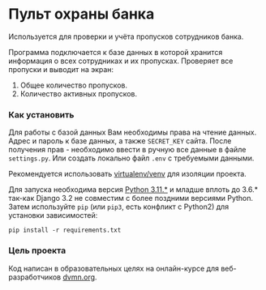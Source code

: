 # Пульт охраны банка

Используется для проверки и учёта пропусков сотрудников банка.

Программа подключается к базе данных в которой хранится информация о всех сотрудниках и их пропусках.
Проверяет все пропуски и выводит на экран:
1. Общее количество пропусков.
2. Количество активных пропусков.

### Как установить

Для работы с базой данных Вам необходимы права на чтение данных.
Адрес и пароль к базе данных, а также `SECRET_KEY` сайта.
После получения прав - необходимо ввести в ручную все данные в файле `settings.py`.
Или создать локально файл `.env` с требуемыми данными.

Рекомендуется использовать [virtualenv/venv](https://docs.python.org/3/library/venv.html) для изоляции проекта. 

Для запуска необходима версия [Python 3.11.*](https://www.python.org/downloads/) и младше вплоть до 3.6.* так-как Django 3.2 не совместим с более поздними версиями Python. 
Затем используйте `pip` (или `pip3`, есть конфликт с Python2) для установки зависимостей:
```
pip install -r requirements.txt
```

### Цель проекта

Код написан в образовательных целях на онлайн-курсе для веб-разработчиков [dvmn.org](https://dvmn.org/).